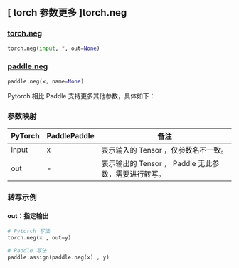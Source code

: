 ## [ torch 参数更多 ]torch.neg

### [torch.neg](https://pytorch.org/docs/1.13/generated/torch.neg.html?highlight=neg#torch.neg)

```python
torch.neg(input, *, out=None)
```

### [paddle.neg](https://www.paddlepaddle.org.cn/documentation/docs/zh/api/paddle/neg_cn.html)

```python
paddle.neg(x, name=None)
```

Pytorch 相比 Paddle 支持更多其他参数，具体如下：

### 参数映射

| PyTorch                             | PaddlePaddle | 备注                                                                    |
| ----------------------------------- | ------------ | ----------------------------------------------------------------------- |
| input     | x           | 表示输入的 Tensor ，仅参数名不一致。                         |
| out           | -      | 表示输出的 Tensor ， Paddle 无此参数，需要进行转写。         |

###  转写示例
#### out：指定输出
```python
# Pytorch 写法
torch.neg(x , out=y)

# Paddle 写法
paddle.assign(paddle.neg(x) , y)
```

